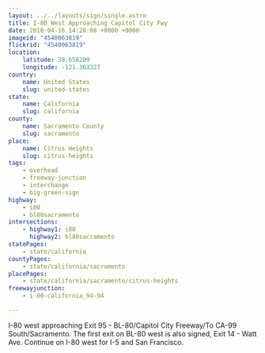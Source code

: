 ```yaml
---
layout: ../../layouts/sign/single.astro
title: I-80 West Approaching Capitol City Fwy
date: 2010-04-16 14:28:08 +0000 +0000
imageid: "4540063819"
flickrid: "4540063819"
location:
    latitude: 38.658209
    longitude: -121.363327
country:
    name: United States
    slug: united-states
state:
    name: California
    slug: california
county:
    name: Sacramento County
    slug: sacramento
place:
    name: Citrus Heights
    slug: citrus-heights
tags:
    - overhead
    - freeway-junction
    - interchange
    - big-green-sign
highway:
    - i80
    - bl80sacramento
intersections:
    - highway1: i80
      highway2: bl80sacramento
statePages:
    - state/california
countyPages:
    - state/california/sacramento
placePages:
    - state/california/sacramento/citrus-heights
freewayjunction:
    - i-80-california_94-94

---
```

I-80 west approaching Exit 95 - BL-80/Capitol City Freeway/To CA-99 South/Sacramento.  The first exit on BL-80 west is also signed, Exit 14 - Watt Ave.  Continue on I-80 west for I-5 and San Francisco.